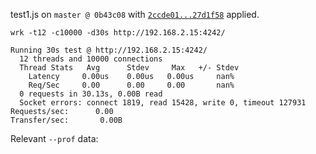 test1.js on `master @ 0b43c08` with [`2ccde01...27d1f58`](https://github.com/Fishrock123/node/compare/2ccde01...27d1f58) applied.

```
wrk -t12 -c10000 -d30s http://192.168.2.15:4242/
```

```
Running 30s test @ http://192.168.2.15:4242/
  12 threads and 10000 connections
  Thread Stats   Avg      Stdev     Max   +/- Stdev
    Latency     0.00us    0.00us   0.00us     nan%
    Req/Sec     0.00      0.00     0.00       nan%
  0 requests in 30.13s, 0.00B read
  Socket errors: connect 1819, read 15428, write 0, timeout 127931
Requests/sec:      0.00
Transfer/sec:       0.00B
```

Relevant `--prof` data:

```
```
